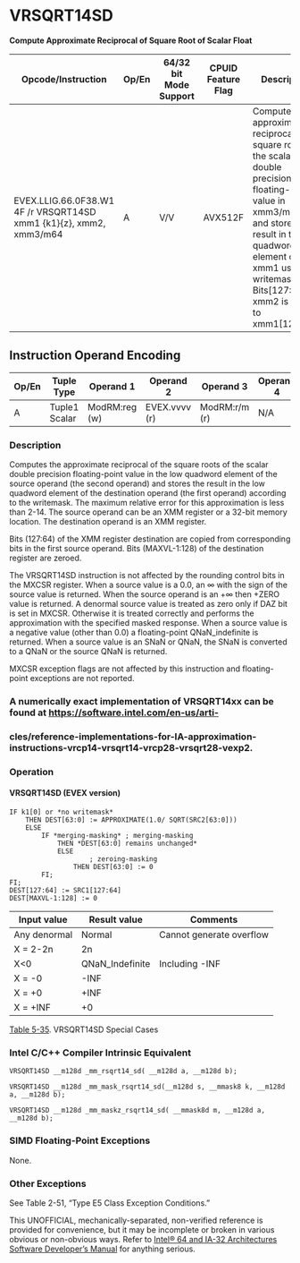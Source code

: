 # VRSQRT14SD

**Compute Approximate Reciprocal of Square Root of Scalar Float**

| Opcode/Instruction                                                 | Op/En | 64/32 bit Mode Support | CPUID Feature Flag | Description                                                                                                                                                                                                                                   |
| ------------------------------------------------------------------ | ----- | ---------------------- | ------------------ | --------------------------------------------------------------------------------------------------------------------------------------------------------------------------------------------------------------------------------------------- |
| EVEX.LLIG.66.0F38.W1 4F /r VRSQRT14SD xmm1 {k1}{z}, xmm2, xmm3/m64 | A     | V/V                    | AVX512F            | Computes the approximate reciprocal square root of the scalar double precision floating-point value in xmm3/m64 and stores the result in the low quadword element of xmm1 using writemask k1. Bits[127:64] of xmm2 is copied to xmm1[127:64]. |

## Instruction Operand Encoding

| Op/En | Tuple Type    | Operand 1     | Operand 2     | Operand 3     | Operand 4 |
| ----- | ------------- | ------------- | ------------- | ------------- | --------- |
| A     | Tuple1 Scalar | ModRM:reg (w) | EVEX.vvvv (r) | ModRM:r/m (r) | N/A       |

### Description

Computes the approximate reciprocal of the square roots of the scalar double precision floating-point value in the low quadword element of the source operand (the second operand) and stores the result in the low quadword element of the destination operand (the first operand) according to the writemask. The maximum relative error for this approximation is less than 2-14. The source operand can be an XMM register or a 32-bit memory location. The destination operand is an XMM register.

Bits (127:64) of the XMM register destination are copied from corresponding bits in the first source operand. Bits (MAXVL-1:128) of the destination register are zeroed.

The VRSQRT14SD instruction is not affected by the rounding control bits in the MXCSR register. When a source value is a 0.0, an ∞ with the sign of the source value is returned. When the source operand is an +∞ then +ZERO value is returned. A denormal source value is treated as zero only if DAZ bit is set in MXCSR. Otherwise it is treated correctly and performs the approximation with the specified masked response. When a source value is a negative value (other than 0.0) a floating-point QNaN_indefinite is returned. When a source value is an SNaN or QNaN, the SNaN is converted to a QNaN or the source QNaN is returned.

MXCSR exception flags are not affected by this instruction and floating-point exceptions are not reported.

### A numerically exact implementation of VRSQRT14xx can be found at https://software.intel.com/en-us/arti-

### cles/reference-implementations-for-IA-approximation-instructions-vrcp14-vrsqrt14-vrcp28-vrsqrt28-vexp2.

### Operation

#### VRSQRT14SD (EVEX version)

```
IF k1[0] or *no writemask*
    THEN DEST[63:0] := APPROXIMATE(1.0/ SQRT(SRC2[63:0]))
    ELSE
        IF *merging-masking* ; merging-masking
            THEN *DEST[63:0] remains unchanged*
            ELSE
                    ; zeroing-masking
                THEN DEST[63:0] := 0
        FI;
FI;
DEST[127:64] := SRC1[127:64]
DEST[MAXVL-1:128] := 0

```

| Input value  | Result value    | Comments                 |
| ------------ | --------------- | ------------------------ |
| Any denormal | Normal          | Cannot generate overflow |
| X = 2-2n     | 2n              |                          |
| X<0          | QNaN_Indefinite | Including -INF           |
| X = -0       | -INF            |                          |
| X = +0       | +INF            |                          |
| X = +INF     | +0              |                          |

[Table 5-35](/x86/vrsqrt14sd#tbl-5-35). VRSQRT14SD Special Cases

### Intel C/C++ Compiler Intrinsic Equivalent

```
VRSQRT14SD __m128d _mm_rsqrt14_sd( __m128d a, __m128d b);

```

```
VRSQRT14SD __m128d _mm_mask_rsqrt14_sd(__m128d s, __mmask8 k, __m128d a, __m128d b);

```

```
VRSQRT14SD __m128d _mm_maskz_rsqrt14_sd( __mmask8d m, __m128d a, __m128d b);

```

### SIMD Floating-Point Exceptions

None.

### Other Exceptions

See Table 2-51, “Type E5 Class Exception Conditions.”

This UNOFFICIAL, mechanically-separated, non-verified reference is provided for convenience, but it may be
incomplete or broken in various obvious or non-obvious
ways. Refer to [Intel® 64 and IA-32 Architectures Software Developer’s Manual](https://software.intel.com/en-us/download/intel-64-and-ia-32-architectures-sdm-combined-volumes-1-2a-2b-2c-2d-3a-3b-3c-3d-and-4) for anything serious.
